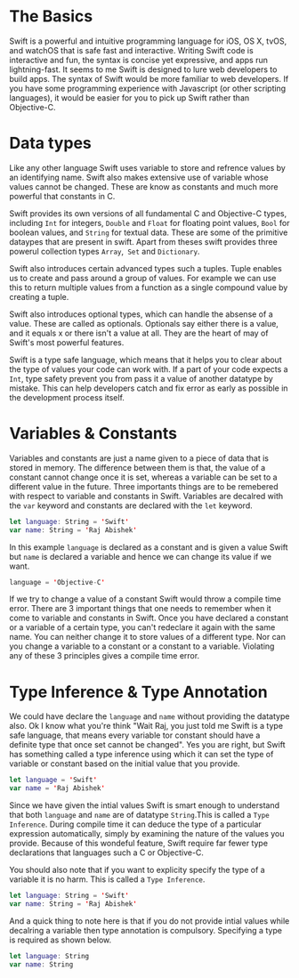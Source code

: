 # The Basics
Swift is a powerful and intuitive programming language for iOS, OS X, tvOS, and watchOS that is safe fast and interactive. Writing Swift code is interactive and fun, the syntax is concise yet expressive, and apps run lightning-fast. It seems to me Swift is designed to lure web developers to build apps. The syntax of Swift would be more familiar to web developers. If you have some programming experience with Javascript (or other scripting languages), it would be easier for you to pick up Swift rather than Objective-C.

# Data types
Like any other language Swift uses variable to store and refrence values by an identifying name. Swift also makes extensive use of variable whose values cannot be changed. These are know as constants and much more powerful that constants in C.

Swift provides its own versions of all fundamental C and Objective-C types, including `Int` for integers, `Double` and `Float` for floating point values, `Bool` for boolean values, and `String` for textual data. These are some of the primitive dataypes that are present in swift. Apart from theses swift provides three powerul collection types `Array`,` Set` and `Dictionary`. 

Swift also introduces certain advanced types such a tuples. Tuple enables us to create and pass around a group of values. For example we can use this to return multiple values from a function as a single compound value by creating a tuple.

Swift also introduces optional types, which can handle the absense of a value. These are called as optionals. Optionals say either there is a value, and it equals x or there isn't a value at all. They are the heart of may of Swift's most powerful features.

Swift is a type safe language, which means that it helps you to clear about the type of values your code can work with. If a part of your code expects a `Int`, type safety prevent you from pass it a value of another datatype by mistake. This can help developers catch and fix error as early as possible in the development process itself.

# Variables & Constants
Variables and constants are just a name given to a piece of data that is stored in memory. The difference between them is that, the value of a constant cannot change once it is set, whereas a variable can be set to a different value in the future. Three importants things are to be remebered with respect to variable and constants in Swift. Variables are decalred with the `var` keyword and constants are declared with the `let` keyword.

```swift
let language: String = 'Swift'
var name: String = 'Raj Abishek'
```
In this example `language` is declared as a constant and is given a value Swift but `name` is declared a variable and hence we can change its value if we want.

```swift
language = 'Objective-C'
```

If we try to change a value of a constant Swift would throw a compile time error. There are 3 important things that one needs to remember when it come to variable and constants in Swift. Once you have declared a constant or a variable of a certain type, you can't redeclare it again with the same name. You can neither change it to store values of a different type. Nor can you change a variable to a constant or a constant to a variable. Violating any of these 3 principles gives a compile time error.

# Type Inference & Type Annotation
We could have declare the `language` and `name` without providing the datatype also. Ok I know what you're think "Wait Raj, you just told me Swift is a type safe language, that means every variable tor constant should have a definite type that once set cannot be changed". Yes you are right, but Swift has something called a type inference using which it can set the type of variable or constant based on the initial value that you provide.

```swift
let language = 'Swift'
var name = 'Raj Abishek'
```
Since we have given the intial values Swift is smart enough to understand that both `language` and `name` are of datatype `String`.This is called a `Type Inference`. During compile time it can deduce the type of a particular expression automatically, simply by examining the nature of the values you provide. Because of this wondeful feature, Swift require far fewer type declarations that languages such a C or Objective-C.

You should also note that if you want to explicity specify the type of a variable it is no harm. This is called a `Type Inference`.
```swift
let language: String = 'Swift'
var name: String = 'Raj Abishek'
```
And a quick thing to note here is that if you do not provide intial values while decalring a variable then type annotation is compulsory. Specifying a type is required as shown below.
```swift
let language: String
var name: String
```






 

